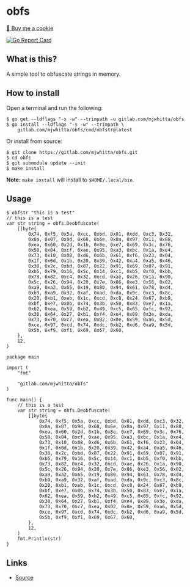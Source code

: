 # obfs

<a href="https://www.buymeacoffee.com/mjwhitta">🍪 Buy me a cookie</a>

[![Go Report Card](https://goreportcard.com/badge/gitlab.com/mjwhitta/obfs)](https://goreportcard.com/report/gitlab.com/mjwhitta/obfs)

## What is this?

A simple tool to obfuscate strings in memory.

## How to install

Open a terminal and run the following:

```
$ go get --ldflags "-s -w" --trimpath -u gitlab.com/mjwhitta/obfs
$ go install --ldflags "-s -w" --trimpath \
    gitlab.com/mjwhitta/obfs/cmd/obfstr@latest
```

Or install from source:

```
$ git clone https://gitlab.com/mjwhitta/obfs.git
$ cd obfs
$ git submodule update --init
$ make install
```

**Note:** `make install` will install to `$HOME/.local/bin`.

## Usage

```
$ obfstr "this is a test"
// this is a test
var str string = obfs.Deobfuscate(
    []byte{
        0x74, 0xf5, 0x5a, 0xcc, 0xbd, 0x81, 0xdd, 0xc3, 0x32,
        0x0a, 0x07, 0x9d, 0x68, 0x6e, 0x0a, 0x97, 0x11, 0x88,
        0xea, 0x60, 0x2d, 0x1b, 0x8e, 0xe7, 0x69, 0x3c, 0x76,
        0x58, 0x04, 0xcf, 0xae, 0x95, 0xa3, 0xbc, 0x1a, 0xe4,
        0x73, 0x10, 0x08, 0xd6, 0x6b, 0x61, 0xf6, 0x23, 0x04,
        0x1f, 0x0d, 0x1b, 0x20, 0x39, 0x42, 0xa4, 0xa5, 0x46,
        0x38, 0x2c, 0xbd, 0x87, 0x22, 0x91, 0x69, 0x07, 0x91,
        0xb5, 0x79, 0x16, 0x5c, 0x14, 0xc1, 0xb5, 0xf0, 0xbb,
        0x73, 0x82, 0xc4, 0x32, 0xcd, 0xae, 0x26, 0x1a, 0x90,
        0x5c, 0x26, 0x94, 0x20, 0x7e, 0x86, 0xe3, 0x56, 0x02,
        0xa9, 0xa2, 0x65, 0x19, 0x80, 0x94, 0x61, 0x78, 0xd4,
        0xb9, 0xa9, 0x32, 0xaf, 0xad, 0xda, 0x9c, 0xc3, 0x8c,
        0x20, 0xb1, 0xeb, 0x1c, 0xcd, 0xc8, 0x24, 0x67, 0xb9,
        0xbf, 0xe7, 0x0b, 0x74, 0x3b, 0x50, 0x83, 0xe7, 0x1a,
        0x62, 0xea, 0x59, 0xb2, 0x49, 0xc5, 0x65, 0xfc, 0x92,
        0x38, 0x64, 0x27, 0xb1, 0xf4, 0xe4, 0x89, 0x3e, 0xda,
        0x73, 0x70, 0xc7, 0xea, 0x02, 0x0e, 0x59, 0xa6, 0x5d,
        0xce, 0x97, 0xcd, 0x74, 0xdc, 0xb2, 0xd6, 0xa9, 0x5d,
        0x5b, 0xf9, 0xf1, 0x69, 0x67, 0x60,
    },
    12,
)
```

```
package main

import (
    "fmt"

    "gitlab.com/mjwhitta/obfs"
)

func main() {
    // this is a test
    var str string = obfs.Deobfuscate(
        []byte{
            0x74, 0xf5, 0x5a, 0xcc, 0xbd, 0x81, 0xdd, 0xc3, 0x32,
            0x0a, 0x07, 0x9d, 0x68, 0x6e, 0x0a, 0x97, 0x11, 0x88,
            0xea, 0x60, 0x2d, 0x1b, 0x8e, 0xe7, 0x69, 0x3c, 0x76,
            0x58, 0x04, 0xcf, 0xae, 0x95, 0xa3, 0xbc, 0x1a, 0xe4,
            0x73, 0x10, 0x08, 0xd6, 0x6b, 0x61, 0xf6, 0x23, 0x04,
            0x1f, 0x0d, 0x1b, 0x20, 0x39, 0x42, 0xa4, 0xa5, 0x46,
            0x38, 0x2c, 0xbd, 0x87, 0x22, 0x91, 0x69, 0x07, 0x91,
            0xb5, 0x79, 0x16, 0x5c, 0x14, 0xc1, 0xb5, 0xf0, 0xbb,
            0x73, 0x82, 0xc4, 0x32, 0xcd, 0xae, 0x26, 0x1a, 0x90,
            0x5c, 0x26, 0x94, 0x20, 0x7e, 0x86, 0xe3, 0x56, 0x02,
            0xa9, 0xa2, 0x65, 0x19, 0x80, 0x94, 0x61, 0x78, 0xd4,
            0xb9, 0xa9, 0x32, 0xaf, 0xad, 0xda, 0x9c, 0xc3, 0x8c,
            0x20, 0xb1, 0xeb, 0x1c, 0xcd, 0xc8, 0x24, 0x67, 0xb9,
            0xbf, 0xe7, 0x0b, 0x74, 0x3b, 0x50, 0x83, 0xe7, 0x1a,
            0x62, 0xea, 0x59, 0xb2, 0x49, 0xc5, 0x65, 0xfc, 0x92,
            0x38, 0x64, 0x27, 0xb1, 0xf4, 0xe4, 0x89, 0x3e, 0xda,
            0x73, 0x70, 0xc7, 0xea, 0x02, 0x0e, 0x59, 0xa6, 0x5d,
            0xce, 0x97, 0xcd, 0x74, 0xdc, 0xb2, 0xd6, 0xa9, 0x5d,
            0x5b, 0xf9, 0xf1, 0x69, 0x67, 0x60,
        },
        12,
    )
    fmt.Println(str)
}
```

## Links

- [Source](https://gitlab.com/mjwhitta/obfs)
